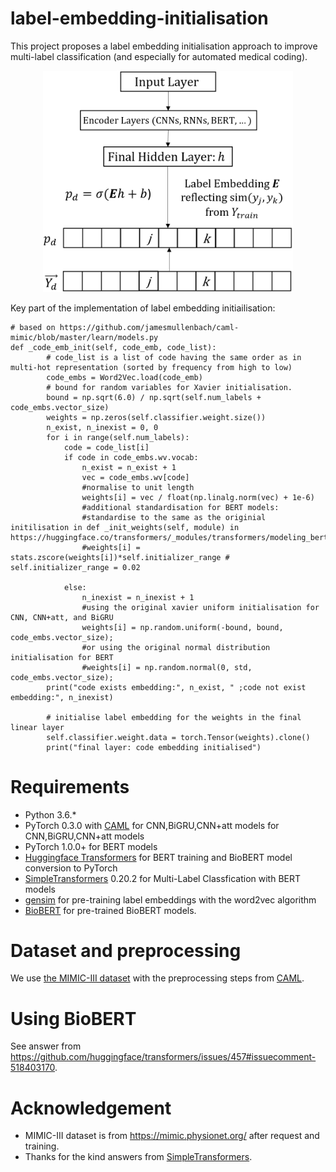 # label-embedding-initialisation

This project proposes a label embedding initialisation approach to improve multi-label classification (and especially for automated medical coding).

<p align="center">
    <img src="https://github.com/anonymised-account/label-embedding-medical-coding/blob/master/label-embedding-init-figure.PNG" width="400" title="Label Embedding Initialisation for Deep-Learning-Based Multi-Label Classification">
</p>

Key part of the implementation of label embedding initiailisation:
```
# based on https://github.com/jamesmullenbach/caml-mimic/blob/master/learn/models.py
def _code_emb_init(self, code_emb, code_list):
        # code_list is a list of code having the same order as in multi-hot representation (sorted by frequency from high to low)
        code_embs = Word2Vec.load(code_emb)
        # bound for random variables for Xavier initialisation.
        bound = np.sqrt(6.0) / np.sqrt(self.num_labels + code_embs.vector_size)  
        weights = np.zeros(self.classifier.weight.size())
        n_exist, n_inexist = 0, 0
        for i in range(self.num_labels):
            code = code_list[i]
            if code in code_embs.wv.vocab:
                n_exist = n_exist + 1
                vec = code_embs.wv[code]
                #normalise to unit length
                weights[i] = vec / float(np.linalg.norm(vec) + 1e-6) 
                #additional standardisation for BERT models:
                #standardise to the same as the originial initilisation in def _init_weights(self, module) in https://huggingface.co/transformers/_modules/transformers/modeling_bert.html
                #weights[i] = stats.zscore(weights[i])*self.initializer_range # self.initializer_range = 0.02
                
            else:
                n_inexist = n_inexist + 1
                #using the original xavier uniform initialisation for CNN, CNN+att, and BiGRU
                weights[i] = np.random.uniform(-bound, bound, code_embs.vector_size);
                #or using the original normal distribution initialisation for BERT
                #weights[i] = np.random.normal(0, std, code_embs.vector_size);
        print("code exists embedding:", n_exist, " ;code not exist embedding:", n_inexist)
        
        # initialise label embedding for the weights in the final linear layer
        self.classifier.weight.data = torch.Tensor(weights).clone()
        print("final layer: code embedding initialised")
```

# Requirements
* Python 3.6.*
* PyTorch 0.3.0 with [CAML](https://github.com/jamesmullenbach/caml-mimic) for CNN,BiGRU,CNN+att models for CNN,BiGRU,CNN+att models
* PyTorch 1.0.0+ for BERT models
* [Huggingface Transformers](https://github.com/huggingface/transformers) for BERT training and BioBERT model conversion to PyTorch
* [SimpleTransformers](https://github.com/ThilinaRajapakse/simpletransformers) 0.20.2 for Multi-Label Classfication with BERT models
* [gensim](https://radimrehurek.com/gensim/) for pre-training label embeddings with the word2vec algorithm
* [BioBERT](https://github.com/dmis-lab/biobert) for pre-trained BioBERT models.

# Dataset and preprocessing
We use [the MIMIC-III dataset](https://mimic.physionet.org/) with the preprocessing steps from [CAML](https://github.com/jamesmullenbach/caml-mimic).

# Using BioBERT
See answer from https://github.com/huggingface/transformers/issues/457#issuecomment-518403170.

# Acknowledgement
* MIMIC-III dataset is from https://mimic.physionet.org/ after request and training.
* Thanks for the kind answers from [SimpleTransformers](https://github.com/ThilinaRajapakse/simpletransformers).
